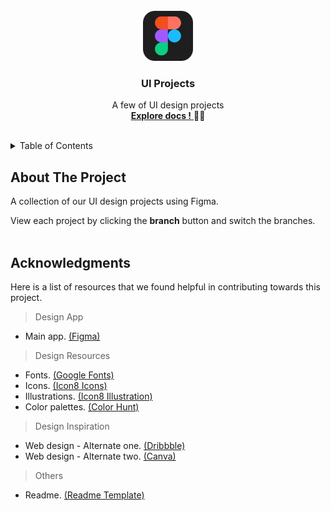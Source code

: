 <!-- START: Header -->
<br />
<div align="middle">
  <img src="assets/img-figma.png" alt="Logo" width="80" height="80">
  <h3 align="center">UI Projects</h3>
  <p align="center">
    A few of UI design projects
    <br />
    <a href="https://github.com/hattaltd/figma-ui-design/blob/master/README.md">
      <strong>Explore docs !</strong>
    </a>
    <span>🛵💨</span>
  </p>
</div>
<br />
<!-- END: Header -->

<!-- START: Table Of Contents -->
<details>
  <summary>Table of Contents</summary>
  <ol>
    <li><a href="#about-the-project">About The Project</a></li>
    <li><a href="#acknowledgments">Acknowledgments</a></li>
  </ol>
</details>
<!-- END: Table Of Contents -->

<!-- START: Project Title -->
## About The Project
A collection of our UI design projects using Figma.

View each project by clicking the **branch** button and switch the branches.
<br /><br>
<!-- END: Project Title -->

<!-- START: Acknowledgments -->
## Acknowledgments
Here is a list of resources that we found helpful in contributing towards this project.

> Design App
- Main app. [(Figma)](https://www.figma.com/)

> Design Resources
- Fonts. [(Google Fonts)](https://fonts.google.com/)
- Icons. [(Icon8 Icons)](https://icons8.com/icons)
- Illustrations. [(Icon8 Illustration)](https://icons8.com/illustrations)
- Color palettes. [(Color Hunt)](https://colorhunt.co/)

> Design Inspiration
- Web design - Alternate one. [(Dribbble)](https://dribbble.com/shots/popular/web-design)
- Web design - Alternate two. [(Canva)](https://www.canva.com/website-builder/)

> Others
- Readme. [(Readme Template)](https://github.com/othneildrew/Best-README-Template)
<!-- END: Acknowledgments -->




